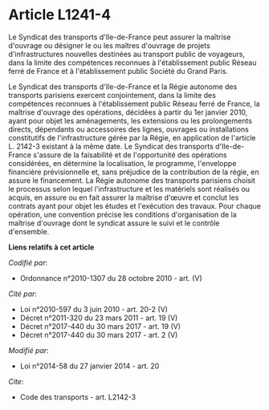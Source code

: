 # Article L1241-4

Le Syndicat des transports d'Ile-de-France peut assurer la maîtrise d'ouvrage ou désigner le ou les maîtres d'ouvrage de
projets d'infrastructures nouvelles destinées au transport public de voyageurs, dans la limite des compétences reconnues à
l'établissement public Réseau ferré de France et à l'établissement public Société du Grand Paris.  

Le Syndicat des transports d'Ile-de-France et la Régie autonome des transports parisiens exercent conjointement, dans la
limite des compétences reconnues à l'établissement public Réseau ferré de France, la maîtrise d'ouvrage des opérations,
décidées à partir du 1er janvier 2010, ayant pour objet les aménagements, les extensions ou les prolongements directs,
dépendants ou accessoires des lignes, ouvrages ou installations constitutifs de l'infrastructure gérée par la Régie, en
application de l'article L. 2142-3 existant à la même date. Le Syndicat des transports d'Ile-de-France s'assure de la
faisabilité et de l'opportunité des opérations considérées, en détermine la localisation, le programme, l'enveloppe
financière prévisionnelle et, sans préjudice de la contribution de la régie, en assure le financement. La Régie autonome des
transports parisiens choisit le processus selon lequel l'infrastructure et les matériels sont réalisés ou acquis, en assure
ou en fait assurer la maîtrise d'œuvre et conclut les contrats ayant pour objet les études et l'exécution des travaux. Pour
chaque opération, une convention précise les conditions d'organisation de la maîtrise d'ouvrage dont le syndicat assure le
suivi et le contrôle d'ensemble.

**Liens relatifs à cet article**

_Codifié par_:

  - Ordonnance n°2010-1307 du 28 octobre 2010 - art. (V)

_Cité par_:

  - Loi n°2010-597 du 3 juin 2010 - art. 20-2 (V)
  - Décret n°2011-320 du 23 mars 2011 - art. 19 (V)
  - Décret n°2017-440 du 30 mars 2017 - art. 19 (V)
  - Décret n°2017-440 du 30 mars 2017 - art. 2 (V)

_Modifié par_:

  - Loi n°2014-58 du 27 janvier 2014 - art. 20

_Cite_:

  - Code des transports - art. L2142-3
